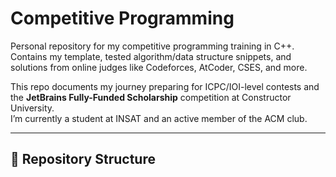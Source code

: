 # Competitive Programming

Personal repository for my competitive programming training in C++.  
Contains my template, tested algorithm/data structure snippets, and solutions from online judges like Codeforces, AtCoder, CSES, and more.  

This repo documents my journey preparing for ICPC/IOI-level contests and the **JetBrains Fully-Funded Scholarship** competition at Constructor University.  
I’m currently a student at INSAT and an active member of the ACM club.

---

## 📂 Repository Structure
